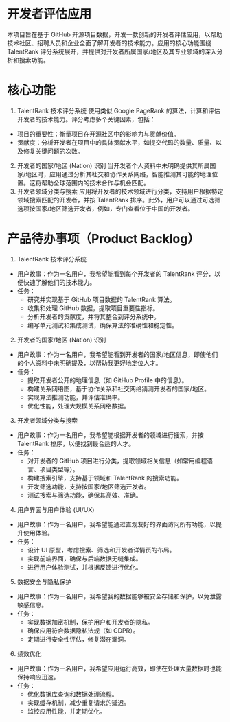 # 开发者评估应用

本项目旨在基于 GitHub 开源项目数据，开发一款创新的开发者评估应用，以帮助技术社区、招聘人员和企业全面了解开发者的技术能力。应用的核心功能围绕 TalentRank 评分系统展开，并提供对开发者所属国家/地区及其专业领域的深入分析和搜索功能。

# 核心功能

 1. TalentRank 技术评分系统
使用类似 Google PageRank 的算法，计算和评估开发者的技术能力。评分考虑多个关键因素，包括：
- 项目的重要性：衡量项目在开源社区中的影响力与贡献价值。
- 贡献度：分析开发者在项目中的具体贡献水平，如提交代码的数量、质量、以及修复关键问题的次数。
 2. 开发者的国家/地区 (Nation) 识别
当开发者个人资料中未明确提供其所属国家/地区时，应用通过分析其社交和协作关系网络，智能推测其可能的地理位置。这将帮助全球范围内的技术合作与机会匹配。
 3. 开发者领域分类与搜索
应用将开发者的技术领域进行分类，支持用户根据特定领域搜索匹配的开发者，并按 TalentRank 排序。此外，用户可以通过可选筛选项按国家/地区筛选开发者，例如，专门查看位于中国的开发者。

# 产品待办事项（Product Backlog）

1. TalentRank 技术评分系统

- 用户故事：作为一名用户，我希望能看到每个开发者的 TalentRank 评分，以便快速了解他们的技术能力。
- 任务：
  - 研究并实现基于 GitHub 项目数据的 TalentRank 算法。 
  - 收集和处理 GitHub 数据，提取项目重要性指标。 
  - 分析开发者的贡献度，并将其整合到评分系统中。 
  - 编写单元测试和集成测试，确保算法的准确性和稳定性。

2. 开发者的国家/地区 (Nation) 识别

- 用户故事：作为一名用户，我希望能看到开发者的国家/地区信息，即使他们的个人资料中未明确提及，以帮助我更好地定位人才。
- 任务：
  - 提取开发者公开的地理信息（如 GitHub Profile 中的信息）。 
  - 构建关系网络图，基于协作关系和社交网络猜测开发者的国家/地区。
  - 实现算法推测功能，并评估准确率。
  - 优化性能，处理大规模关系网络数据。

3. 开发者领域分类与搜索

- 用户故事：作为一名用户，我希望能根据开发者的领域进行搜索，并按 TalentRank 排序，以便找到最合适的人才。
- 任务：
  - 对开发者的 GitHub 项目进行分类，提取领域相关信息（如常用编程语言、项目类型等）。
  - 构建搜索引擎，支持基于领域和 TalentRank 的搜索功能。
  - 开发筛选功能，支持按国家/地区筛选开发者。
  - 测试搜索与筛选功能，确保其高效、准确。

4. 用户界面与用户体验 (UI/UX)

- 用户故事：作为一名用户，我希望能通过直观友好的界面访问所有功能，以提升使用体验。
- 任务：
  - 设计 UI 原型，考虑搜索、筛选和开发者详情页的布局。
  - 实现前端界面，确保与后端数据无缝集成。
  - 进行用户体验测试，并根据反馈进行优化。

5. 数据安全与隐私保护

- 用户故事：作为一名用户，我希望我的数据能够被安全存储和保护，以免泄露敏感信息。
- 任务：
  - 实现数据加密机制，保护用户和开发者的隐私。
  - 确保应用符合数据隐私法规（如 GDPR）。
  - 定期进行安全性评估，修复潜在漏洞。

6. 绩效优化

- 用户故事：作为一名用户，我希望应用运行高效，即使在处理大量数据时也能保持响应迅速。
- 任务：
  - 优化数据库查询和数据处理流程。
  - 实现缓存机制，减少重复请求的延迟。
  - 监控应用性能，并定期优化。